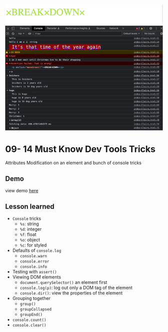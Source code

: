 ![App Screenshot](https://github.com/Huiclaire/JavaScript30/blob/master/09-Dev_Tools_Domination/images/js30-day9.png)

# 09- 14 Must Know Dev Tools Tricks
Attributes Modification on an element and bunch of console tricks

## Demo
view demo [here](https://huiclaire.github.io/JavaScript30/09-Dev_Tools_Domination/index-Claire.html)


## Lesson learned

- `Console` tricks
  - `%s`: string
  - `%d`: integer
  - `%f`: float
  - `%o`: object
  - `%c`: for styled
- Defaults of `console.log`
  - `console.warn`
  - `console.error`
  - `console.info`
- Testing with `assert()`
- Viewing DOM elements
  - `document.querySelector()` an element first
  - `console.log(p)`: log out only a DOM tag of the element
  - `console.dir()`: view the properties of the element
- Grouping together
  - `group()`
  - `groupCollapsed`
  - `groupEnd()`
- `console.count()`
- `console.clear()`
